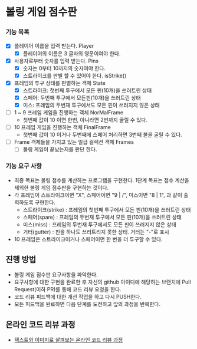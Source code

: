 # 볼링 게임 점수판

### 기능 목록

- [X] 플레이어 이름을 입력 받는다. Player
    - [X] 플레이어의 이름은 3 글자의 영문이여야 한다.
- [X] 사용자로부터 숫자를 입력 받는다. Pins
    - [X] 숫자는 0부터 10까지의 숫자여야 한다.
    - [X] 스트라이크를 판별 할 수 있어야 한다. isStrike()
- [X] 프레임의 투구 상태를 판별하는 객체 State
  - [X] 스트라이크: 첫번째 투구에서 모든 핀(10개)을 쓰러트린 상태
  - [X] 스페어: 두번째 투구에서 모든핀(10개)을 쓰러트린 상태
  - [X] 미스: 프레임의 두번재 투구에서도 모든 핀이 쓰러지지 않은 상태
- [ ] 1 ~ 9 프레임 게임을 진행하는 객체 NorMalFrame
    - 첫번째 값이 10 이면 한번, 아니라면 2번까지 굴릴 수 있다.
- [ ] 10 프레임 게임을 진행하는 객체 FinalFrame
    - 첫번째 값이 10 이거나 두번째에 스페어 처리하면 3번째 볼을 굴릴 수 있다.
- [ ] Frame 객체들을 가지고 있는 일급 컬렉션 객체 Frames
    - [ ] 볼링 게임이 끝났는지를 판단 한다.

### 기능 요구 사항

- 최종 목표는 볼링 점수를 계산하는 프로그램을 구현한다. 1단계 목표는 점수 계산을 제외한 볼링 게임 점수판을 구현하는 것이다.
- 각 프레임이 스트라이크이면 "X", 스페어이면 "9 | /", 미스이면 "8 | 1", 과 같이 출력하도록 구현한다.
    - 스트라이크(strike) : 프레임의 첫번째 투구에서 모든 핀(10개)을 쓰러트린 상태
    - 스페어(spare) : 프레임의 두번재 투구에서 모든 핀(10개)을 쓰러트린 상태
    - 미스(miss) : 프레임의 두번재 투구에서도 모든 핀이 쓰러지지 않은 상태
    - 거터(gutter) : 핀을 하나도 쓰러트리지 못한 상태. 거터는 "-"로 표시
- 10 프레임은 스트라이크이거나 스페어이면 한 번을 더 투구할 수 있다.

## 진행 방법

* 볼링 게임 점수판 요구사항을 파악한다.
* 요구사항에 대한 구현을 완료한 후 자신의 github 아이디에 해당하는 브랜치에 Pull Request(이하 PR)를 통해 코드 리뷰 요청을 한다.
* 코드 리뷰 피드백에 대한 개선 작업을 하고 다시 PUSH한다.
* 모든 피드백을 완료하면 다음 단계를 도전하고 앞의 과정을 반복한다.

## 온라인 코드 리뷰 과정

* [텍스트와 이미지로 살펴보는 온라인 코드 리뷰 과정](https://github.com/next-step/nextstep-docs/tree/master/codereview)